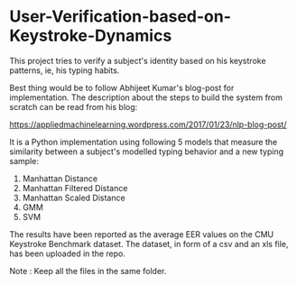 # User-Verification-based-on-Keystroke-Dynamics
This project tries to verify a subject's identity based on his keystroke patterns, ie, his typing habits.

Best thing would be to follow Abhijeet Kumar's blog-post for implementation. The description about the steps to build the system from scratch can be read from his blog:

https://appliedmachinelearning.wordpress.com/2017/01/23/nlp-blog-post/

It is a Python implementation using following 5 models that measure the similarity between a subject's modelled typing behavior and a new typing sample:
  1) Manhattan Distance
  2) Manhattan Filtered Distance
  3) Manhattan Scaled Distance
  4) GMM
  5) SVM

The results have been reported as the average EER values on the CMU Keystroke Benchmark dataset.
The dataset, in form of a csv and an xls file, has been uploaded in the repo.

Note : Keep all the files in the same folder.

